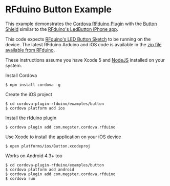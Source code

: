 # RFduino Button Example

This example demonstrates the [Cordova RFduino Plugin](https://github.com/don/cordova-plugin-rfduino) with the [Button Shield](http://www.rfduino.com/product/rfd22122-rgb-button-shield-for-rfduino/) similar to the [RFduino's LedButton iPhone app](https://itunes.apple.com/us/app/rfduino-ledbutton/id704045041?mt=8).

This code expects [RFduino's LED Button Sketch](https://gist.github.com/don/7947381#file-ledbutton-ino) to be running on the device. The latest RFduino Arduino and iOS code is available in the [zip file available from  RFduino](http://www.rfduino.com/).

These instructions assume you have Xcode 5 and [NodeJS](http://nodejs.org) installed on your system.

Install Cordova

    $ npm install cordova -g
    
Create the iOS project

    $ cd cordova-plugin-rfduino/examples/button
    $ cordova platform add ios

Install the rfduino plugin

    $ cordova plugin add com.megster.cordova.rfduino
    
Use Xcode to install the application on your iOS device

    $ open platforms/ios/Button.xcodeproj

Works on Android 4.3+ too

    $ cd cordova-plugin-rfduino/examples/button
    $ cordova platform add android
    $ cordova plugin add com.megster.cordova.rfduino
    $ cordova run